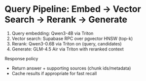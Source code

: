 # Query Pipeline: Embed → Vector Search → Rerank → Generate

1) Query embedding: Qwen3-4B via Triton
2) Vector search: Supabase RPC over pgvector HNSW (top-k)
3) Rerank: Qwen3-0.6B via Triton on (query, candidates)
4) Generate: GLM-4.5 Air via Triton with reranked context

Response policy
- Return answer + supporting sources (chunk ids/metadata)
- Cache results if appropriate for fast recall

